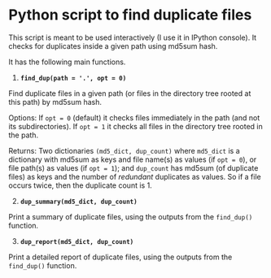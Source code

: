# Python script to find duplicate files

This script is meant to be used interactively (I use it in IPython console). It checks for duplicates inside a given path
using md5sum hash.

It has the following main functions.

1. **`find_dup(path = '.', opt = 0)`**

  Find duplicate files in a given path (or files in the directory tree rooted at this path) by md5sum hash.
  
  Options: If `opt = 0` (default) it checks files immediately in the path (and not its subdirectories). If
  `opt = 1` it checks all files in the directory tree rooted in the path.
  
  Returns: Two dictionaries `(md5_dict, dup_count)` where `md5_dict` is a dictionary with md5sum as keys and
  file name(s) as values (if `opt = 0`), or file path(s) as values (if `opt = 1`); and `dup_count` has md5sum
  (of duplicate files) as keys and the number of _redundant_ duplicates as values.  So if a file occurs twice,
  then the duplicate count is 1.

2. **`dup_summary(md5_dict, dup_count)`**

  Print a summary of duplicate files, using the outputs from the `find_dup()` function.
  
3. **`dup_report(md5_dict, dup_count)`**

  Print a detailed report of duplicate files, using the outputs from the `find_dup()` function.
